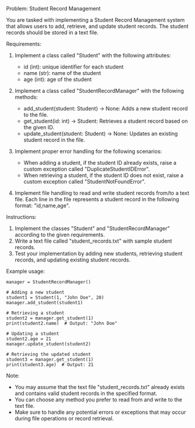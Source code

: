 Problem: Student Record Management

You are tasked with implementing a Student Record Management system that allows users to add, retrieve, and update student records. The student records should be stored in a text file.

Requirements:

1. Implement a class called "Student" with the following attributes:

   - id (int): unique identifier for each student
   - name (str): name of the student
   - age (int): age of the student

2. Implement a class called "StudentRecordManager" with the following methods:

   - add_student(student: Student) -> None: Adds a new student record to the file.
   - get_student(id: int) -> Student: Retrieves a student record based on the given ID.
   - update_student(student: Student) -> None: Updates an existing student record in the file.

3. Implement proper error handling for the following scenarios:

   - When adding a student, if the student ID already exists, raise a custom exception called "DuplicateStudentIDError".
   - When retrieving a student, if the student ID does not exist, raise a custom exception called "StudentNotFoundError".

4. Implement file handling to read and write student records from/to a text file. Each line in the file represents a student record in the following format: "id,name,age".

Instructions:

1. Implement the classes "Student" and "StudentRecordManager" according to the given requirements.
2. Write a text file called "student_records.txt" with sample student records.
3. Test your implementation by adding new students, retrieving student records, and updating existing student records.

Example usage:

```
manager = StudentRecordManager()

# Adding a new student
student1 = Student(1, "John Doe", 20)
manager.add_student(student1)

# Retrieving a student
student2 = manager.get_student(1)
print(student2.name)  # Output: "John Doe"

# Updating a student
student2.age = 21
manager.update_student(student2)

# Retrieving the updated student
student3 = manager.get_student(1)
print(student3.age)  # Output: 21
```

Note:

- You may assume that the text file "student_records.txt" already exists and contains valid student records in the specified format.
- You can choose any method you prefer to read from and write to the text file.
- Make sure to handle any potential errors or exceptions that may occur during file operations or record retrieval.
